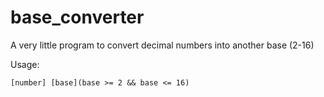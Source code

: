 # base_converter
A very little program to convert decimal numbers into another base (2-16)

Usage:

    [number] [base](base >= 2 && base <= 16)
